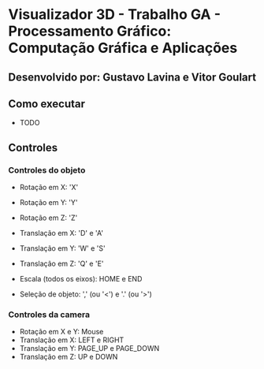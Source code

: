 # Visualizador 3D - Trabalho GA - Processamento Gráfico: Computação Gráfica e Aplicações

## Desenvolvido por: Gustavo Lavina e Vitor Goulart

## Como executar

- TODO

## Controles

### Controles do objeto

- Rotação em X: 'X'
- Rotação em Y: 'Y'
- Rotação em Z: 'Z'

- Translação em X: 'D' e 'A'
- Translação em Y: 'W' e 'S'
- Translação em Z: 'Q' e 'E'

- Escala (todos os eixos): HOME e END

- Seleção de objeto: ',' (ou '<') e '.' (ou '>')

### Controles da camera

- Rotação em X e Y: Mouse
- Translação em X: LEFT e RIGHT
- Translação em Y: PAGE_UP e PAGE_DOWN
- Translação em Z: UP e DOWN
